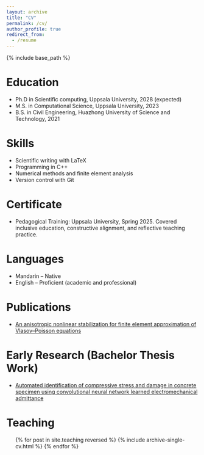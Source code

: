 ```yaml
---
layout: archive
title: "CV"
permalink: /cv/
author_profile: true
redirect_from:
  - /resume
---
```


{% include base_path %}

Education
======
* Ph.D in Scientific computing, Uppsala University, 2028 (expected)
* M.S. in Computational Science, Uppsala University, 2023
* B.S. in Civil Engineering, Huazhong University of Science and Technology, 2021

Skills
======
* Scientific writing with LaTeX
* Programming in C++
* Numerical methods and finite element analysis
* Version control with Git

Certificate
======
* Pedagogical Training: Uppsala University, Spring 2025. Covered inclusive education, constructive alignment, and reflective teaching practice.

Languages
======
* Mandarin – Native
* English – Proficient (academic and professional)

Publications
======
* [An anisotropic nonlinear stabilization for finite element approximation of Vlasov–Poisson equations](https://www.sciencedirect.com/science/article/pii/S0021999125003626?via%3Dihub)

Early Research (Bachelor Thesis Work)
======
* [Automated identification of compressive stress and damage in concrete specimen using convolutional neural network learned electromechanical admittance](https://www.sciencedirect.com/science/article/pii/S0141029622003091)
  
  
Teaching
======
  <ul>{% for post in site.teaching reversed %}
    {% include archive-single-cv.html %}
  {% endfor %}</ul>
  
